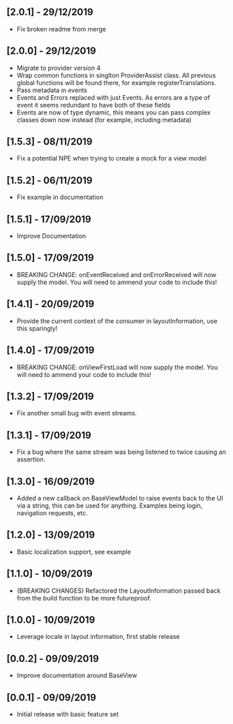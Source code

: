 ## [2.0.1] - 29/12/2019
* Fix broken readme from merge

## [2.0.0] - 29/12/2019
* Migrate to provider version 4
* Wrap common functions in singlton ProviderAssist class. All previous global functions will be found there, for example registerTranslations.
* Pass metadata in events
* Events and Errors replaced with just Events. As errors are a type of event it seems redundant to have both of these fields
* Events are now of type dynamic, this means you can pass complex classes down now instead (for example, including metadata)

## [1.5.3] - 08/11/2019
* Fix a potential NPE when trying to create a mock for a view model

## [1.5.2] - 06/11/2019
* Fix example in documentation

## [1.5.1] - 17/09/2019
* Improve Documentation

## [1.5.0] - 17/09/2019
* BREAKING CHANGE: onEventReceived and onErrorReceived will now supply the model. You will need to ammend your code to include this!

## [1.4.1] - 20/09/2019
* Provide the current context of the consumer in layoutInformation, use this sparingly!

## [1.4.0] - 17/09/2019
* BREAKING CHANGE: onViewFirstLoad will now supply the model. You will need to ammend your code to include this!

## [1.3.2] - 17/09/2019
* Fix another small bug with event streams.

## [1.3.1] - 17/09/2019
* Fix a bug where the same stream was being listened to twice causing an assertion.

## [1.3.0] - 16/09/2019
* Added a new callback on BaseViewModel to raise events back to the UI via a string, this can be used for anything. Examples being login, navigation requests, etc.

## [1.2.0] - 13/09/2019
* Basic localization support, see example

## [1.1.0] - 10/09/2019
* (BREAKING CHANGES) Refactored the LayoutInformation passed back from the build function to be more futureproof.

## [1.0.0] - 10/09/2019
* Leverage locale in layout information, first stable release

## [0.0.2] - 09/09/2019
* Improve documentation around BaseView

## [0.0.1] - 09/09/2019
* Initial release with basic feature set
